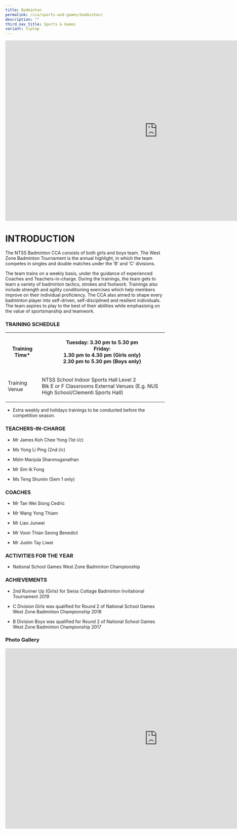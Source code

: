 ```yaml
---
title: Badminton
permalink: /cca/sports-and-games/badminton/
description: ""
third_nav_title: Sports & Games
variant: tiptap
---
```

<div class="iframe-wrapper">
<iframe height="569" width="960" allowfullscreen="true" frameborder="0" src="https://docs.google.com/presentation/d/e/2PACX-1vS6MjSpr9fPi4NaEtnx7BEZkaY94AVVGwwbc8PrwYOu1HG-HbOCBx4o-z2v1ZypxSFdwxUlyI8tg8kt/embed?start=false&amp;loop=false&amp;delayms=3000"></iframe>
</div>
<h1>INTRODUCTION</h1>
<p>The NTSS Badminton CCA consists of both girls and boys team. The West
Zone Badminton Tournament is the annual highlight, in which the team competes
in singles and double matches under the ‘B’ and ‘C’ divisions.</p>
<p>The team trains on a weekly basis, under the guidance of experienced Coaches
and Teachers-in-charge. During the trainings, the team gets to learn a
variety of badminton tactics, strokes and footwork. Trainings also include
strength and agility conditioning exercises which help members improve
on their individual proficiency. The CCA also aimed to shape every badminton
player into self-driven, self-disciplined and resilient individuals. The
team aspires to play to the best of their abilities while emphasising on
the value of sportsmanship and teamwork.</p>
<h3>TRAINING SCHEDULE</h3>
<table>
<tbody>
<tr>
<th rowspan="1" colspan="1">
<p>Training Time*</p>
</th>
<th rowspan="1" colspan="1">
<p>Tuesday: 3.30 pm to 5.30 pm
<br>Friday:
<br>1.30 pm to 4.30 pm (Girls only)
<br>2.30 pm to 5.30 pm (Boys only)</p>
</th>
</tr>
<tr>
<td rowspan="1" colspan="1">
<p>Training Venue</p>
</td>
<td rowspan="1" colspan="1">
<p>NTSS School Indoor Sports Hall Level 2
<br>Blk E or F Classrooms External Venues (E.g. NUS High School/Clementi Sports
Hall)</p>
</td>
</tr>
</tbody>
</table>
<ul data-tight="true" class="tight">
<li>
<p>Extra weekly and holidays trainings to be conducted before the competition
season.</p>
</li>
</ul>
<h3>TEACHERS-IN-CHARGE</h3>
<ul data-tight="true" class="tight">
<li>
<p>Mr James Koh Chee Yong (1st i/c)</p>
</li>
<li>
<p>Ms Yong Li Ping (2nd i/c)</p>
</li>
<li>
<p>Mdm Manjula Shanmuganathan</p>
</li>
<li>
<p>Mr Sim Ik Fong</p>
</li>
<li>
<p>Ms Teng Shumin (Sem 1 only)</p>
</li>
</ul>
<h3>COACHES</h3>
<ul data-tight="true" class="tight">
<li>
<p>Mr Tan Wei Siong Cedric</p>
</li>
<li>
<p>Mr Wang Yong Thiam</p>
</li>
<li>
<p>Mr Liao Junwei&nbsp;</p>
</li>
<li>
<p>Mr Voon Thian Seong Benedict</p>
</li>
<li>
<p>Mr Justin Tay Liwei</p>
</li>
</ul>
<h3>ACTIVITIES FOR THE YEAR</h3>
<ul data-tight="true" class="tight">
<li>
<p>National School Games West Zone Badminton Championship</p>
</li>
</ul>
<h3>ACHIEVEMENTS</h3>
<ul data-tight="true" class="tight">
<li>
<p>2nd Runner Up (Girls) for Swiss Cottage Badminton Invitational Tournament
2019</p>
</li>
<li>
<p>C Division Girls was qualified for Round 2 of National School Games West
Zone Badminton Championship 2018</p>
</li>
<li>
<p>B Division Boys was qualified for Round 2 of National School Games West
Zone Badminton Championship 2017</p>
</li>
</ul>
<h3>Photo Gallery</h3>
<div class="iframe-wrapper">
<iframe height="569" width="960" allowfullscreen="true" frameborder="0" src="https://docs.google.com/presentation/d/e/2PACX-1vQyY5H8RFE6r6VgX2lR4i0vVZt4UX-gopUafb1ORR10rABzKDucWAEo1oxqCDQS0u8AnJIYDXqqtsxr/embed?start=false&amp;loop=false&amp;delayms=3000"></iframe>
</div>
<p></p>